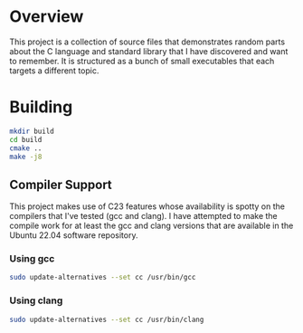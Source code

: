 # Overview

This project is a collection of source files that demonstrates random parts
about the C language and standard library that I have discovered and want to
remember. It is structured as a bunch of small executables that each targets a
different topic.

# Building

```bash
mkdir build
cd build
cmake ..
make -j8
```

## Compiler Support

This project makes use of C23 features whose availability is spotty on the
compilers that I've tested (gcc and clang). I have attempted to make the compile
work for at least the gcc and clang versions that are available in the Ubuntu
22.04 software repository.

### Using gcc

```bash
sudo update-alternatives --set cc /usr/bin/gcc
```

### Using clang
```bash
sudo update-alternatives --set cc /usr/bin/clang
```
